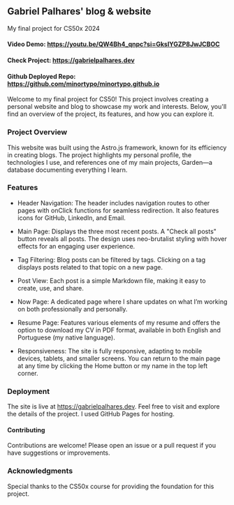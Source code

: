 ## Gabriel Palhares' blog & website
My final project for CS50x 2024

#### Video Demo: https://youtu.be/QW4Bh4_qnpc?si=GkslYGZP8JwJCBOC
#### Check Project: https://gabrielpalhares.dev
#### Github Deployed Repo: https://github.com/minortypo/minortypo.github.io

Welcome to my final project for CS50! This project involves creating a personal website and blog to showcase my work and interests. Below, you'll find an overview of the project, its features, and how you can explore it.

### Project Overview
This website was built using the Astro.js framework, known for its efficiency in creating blogs. The project highlights my personal profile, the technologies I use, and references one of my main projects, Garden—a database documenting everything I learn.

### Features
- Header Navigation: The header includes navigation routes to other pages with onClick functions for seamless redirection. It also features icons for GitHub, LinkedIn, and Email.

- Main Page: Displays the three most recent posts. A "Check all posts" button reveals all posts. The design uses neo-brutalist styling with hover effects for an engaging user experience.

- Tag Filtering: Blog posts can be filtered by tags. Clicking on a tag displays posts related to that topic on a new page.

- Post View: Each post is a simple Markdown file, making it easy to create, use, and share.

- Now Page: A dedicated page where I share updates on what I’m working on both professionally and personally.

- Resume Page: Features various elements of my resume and offers the option to download my CV in PDF format, available in both English and Portuguese (my native language).

- Responsiveness: The site is fully responsive, adapting to mobile devices, tablets, and smaller screens. You can return to the main page at any time by clicking the Home button or my name in the top left corner.

### Deployment
The site is live at https://gabrielpalhares.dev. Feel free to visit and explore the details of the project. I used GitHub Pages for hosting.

#### Contributing
Contributions are welcome! Please open an issue or a pull request if you have suggestions or improvements.

### Acknowledgments
Special thanks to the CS50x course for providing the foundation for this project.
